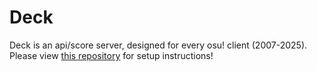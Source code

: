 # Deck

Deck is an api/score server, designed for every osu! client (2007-2025).
Please view [this repository](https://github.com/osuTitanic/titanic) for setup instructions!

